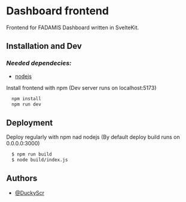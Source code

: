 
# Dashboard frontend

Frontend for FADAMIS Dashboard written in SvelteKit.


## Installation and Dev

### *Needed dependecies:* 

- [nodejs](https://nodejs.org)

Install frontend with npm (Dev server runs on localhost:5173)

```bash
  npm install
  npm run dev
```
    
## Deployment

Deploy regularly with npm nad nodejs (By default deploy build runs on 0.0.0.0:3000)

```bash
  $ npm run build
  $ node build/index.js
```


## Authors

- [@DuckyScr](https://github.com/DuckyScr)

